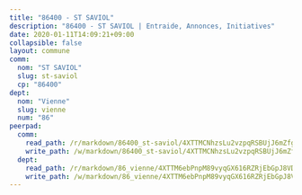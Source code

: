```yaml
---
title: "86400 - ST SAVIOL"
description: "86400 - ST SAVIOL | Entraide, Annonces, Initiatives"
date: 2020-01-11T14:09:21+09:00
collapsible: false
layout: commune
comm:
  nom: "ST SAVIOL"
  slug: st-saviol
  cp: "86400"
dept:
  nom: "Vienne"
  slug: vienne
  num: "86"
peerpad:
  comm:
    read_path: /r/markdown/86400_st-saviol/4XTTMCNhzsLu2vzpqRSBUjJ6mZfgau9BbCexwYYejHDNfZ2Qo
    write_path: /w/markdown/86400_st-saviol/4XTTMCNhzsLu2vzpqRSBUjJ6mZfgau9BbCexwYYejHDNfZ2Qo-K3TgUKN7hivCMV7RMyYH6ZHZiBW4BQBsCGFyFPW9T1faZACh1bnRSw4Q4M5ECemgWM5Gsey6ws6HmPatg8HdbXHysTfA3sGBciDhEPKYnw555Fv97G8TNdA6kFNgJ4ASRrDGbbw5
  dept:
    read_path: /r/markdown/86_vienne/4XTTM6ebPnpM89vyqGX616RZRjEbGpJ8VDNVdSCrMHCb86ALN
    write_path: /w/markdown/86_vienne/4XTTM6ebPnpM89vyqGX616RZRjEbGpJ8VDNVdSCrMHCb86ALN-K3TgUEmU2PzobkNvYrNtR4DXtgm1qYeknzdEZmszmUFpRSMDjV62q8xZv1nUQEJqGnnT9H399N9TnzZMyT3rgAM3pHPbqGxVD33vWNzCSkbf2kxHwBfenpixiJuwbWaCBERwmNeA
---
```



